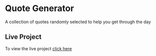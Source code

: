 # Quote Generator
A collection of quotes randomly selected to help you get through the day

## Live Project
To view the live project [click here](https://toshiiki.github.io/quote-generator/)
